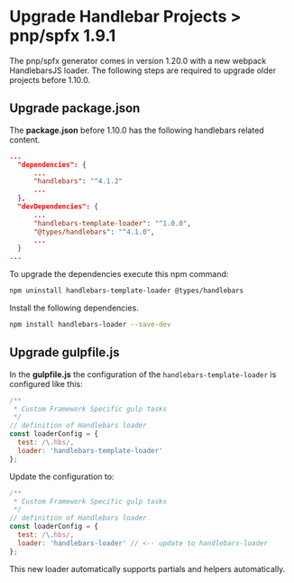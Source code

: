 # Upgrade Handlebar Projects > pnp/spfx 1.9.1

The pnp/spfx generator comes in version 1.20.0 with a new webpack HandlebarsJS loader. The following steps are required to upgrade older projects before 1.10.0.

## Upgrade **package.json**

The **package.json** before 1.10.0 has the following handlebars related content.

```json
...
  "dependencies": {
      ...
      "handlebars": "^4.1.2"
      ...
  },
  "devDependencies": {
      ...
      "handlebars-template-loader": "^1.0.0",
      "@types/handlebars": "^4.1.0",
      ...
  }
...
```

To upgrade the dependencies execute this npm command:

```bash
npm uninstall handlebars-template-loader @types/handlebars
```

Install the following dependencies.

```bash
npm install handlebars-loader --save-dev
```

## Upgrade **gulpfile.js**

In the **gulpfile.js** the configuration of the `handlebars-template-loader` is configured like this:


```javascript
/**
 * Custom Framework Specific gulp tasks
 */
// definition of Handlebars loader
const loaderConfig = {
  test: /\.hbs/,
  loader: 'handlebars-template-loader'
};
```

Update the configuration to:

```javascript
/**
 * Custom Framework Specific gulp tasks
 */
// definition of Handlebars loader
const loaderConfig = {
  test: /\.hbs/,
  loader: 'handlebars-loader' // <-- update to handlebars-loader
};
```

This new loader automatically supports partials and helpers automatically.

